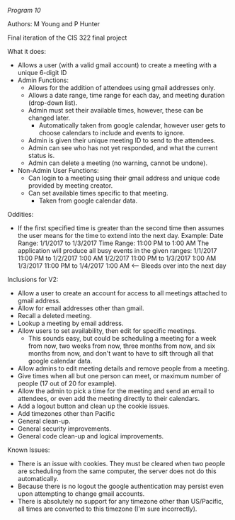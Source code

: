 *Program 10* 

Authors: M Young and P Hunter

Final iteration of the CIS 322 final project

What it does:
 - Allows a user (with a valid gmail account) to create a meeting with a unique 6-digit ID
 - Admin Functions:
    - Allows for the addition of attendees using gmail addresses only.
    - Allows a date range, time range for each day, and meeting duration (drop-down list).
    - Admin must set their available times, however, these can be changed later.
       - Automatically taken from google calendar, however user gets to choose calendars to include
         and events to ignore.
    - Admin is given their unique meeting ID to send to the attendees.
    - Admin can see who has not yet responded, and what the current status is.
    - Admin can delete a meeting (no warning, cannot be undone).
 - Non-Admin User Functions:
    - Can login to a meeting using their gmail address and unique code provided by meeting creator.
    - Can set available times specific to that meeting.
       - Taken from google calendar data.

Oddities: 
  -  If the first specified time is greater than the second time then assumes the user means
     for the time to extend into the next day.
     Example:
        Date Range: 1/1/2017 to 1/3/2017
        Time Range: 11:00 PM to 1:00 AM
        The application will produce all busy events in the given ranges:
            1/1/2017 11:00 PM to 1/2/2017 1:00 AM
            1/2/2017 11:00 PM to 1/3/2017 1:00 AM
            1/3/2017 11:00 PM to 1/4/2017 1:00 AM  <-- Bleeds over into the next day


Inclusions for V2:
 - Allow a user to create an account for access to all meetings attached to gmail address.
 - Allow for email addresses other than gmail.
 - Recall a deleted meeting.
 - Lookup a meeting by email address.
 - Allow users to set availability, then edit for specific meetings.
    - This sounds easy, but could be scheduling a meeting for a week from now, two weeks from now,
      three months from now, and six months from now, and don't want to have to sift through all that
      google calendar data.
 - Allow admins to edit meeting details and remove people from a meeting.
 - Give times when all but one person can meet, or maximum number of people (17 out of 20 for example).
 - Allow the admin to pick a time for the meeting and send an email to attendees, or even add the
   meeting directly to their calendars.
 - Add a logout button and clean up the cookie issues.
 - Add timezones other than Pacific
 - General clean-up.
 - General security improvements.
 - General code clean-up and logical improvements.


Known Issues:
 - There is an issue with cookies. They must be cleared when two people are scheduling from the same
   computer, the server does not do this automatically.
 - Because there is no logout the google authentication may persist even upon attempting to change
   gmail accounts.
 - There is absolutely no support for any timezone other than US/Pacific, all times are converted
   to this timezone (I'm sure incorrectly).
